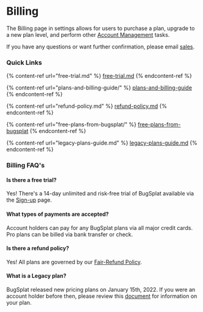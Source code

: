 # Billing

The Billing page in settings allows for users to purchase a plan, upgrade to a new plan level, and perform other [Account Management](../account-managment/managing-payment-details.md) tasks.

If you have any questions or want further confirmation, please email [sales](mailto:sales@bugsplat.com).

### Quick Links

{% content-ref url="free-trial.md" %}
[free-trial.md](free-trial.md)
{% endcontent-ref %}

{% content-ref url="plans-and-billing-guide/" %}
[plans-and-billing-guide](plans-and-billing-guide/)
{% endcontent-ref %}

{% content-ref url="refund-policy.md" %}
[refund-policy.md](refund-policy.md)
{% endcontent-ref %}

{% content-ref url="free-plans-from-bugsplat/" %}
[free-plans-from-bugsplat](free-plans-from-bugsplat/)
{% endcontent-ref %}

{% content-ref url="legacy-plans-guide.md" %}
[legacy-plans-guide.md](legacy-plans-guide.md)
{% endcontent-ref %}



### Billing FAQ's

#### Is there a free trial?

Yes!  There's a 14-day unlimited and risk-free trial of BugSplat available via the [Sign-up](https://app.bugsplat.com/v2/sign-up) page.

#### What types of payments are accepted?&#x20;

Account holders can pay for any BugSplat plans via all major credit cards.  Pro plans can be billed via bank transfer or check.

#### Is there a refund policy?&#x20;

Yes!  All plans are governed by our [Fair-Refund Policy](refund-policy.md).

#### What is a Legacy plan?&#x20;

BugSplat released new pricing plans on January 15th, 2022.  If you were an account holder before then, please review this [document](legacy-plans-guide.md) for information on your plan.
